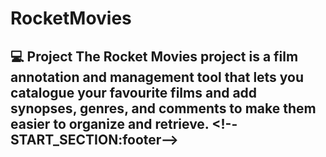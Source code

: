 # RocketMovies
## 💻 Project  The Rocket Movies project is a film annotation and management tool that lets you catalogue your favourite films and add synopses, genres, and comments to make them easier to organize and retrieve.  &lt;!--START_SECTION:footer-->
